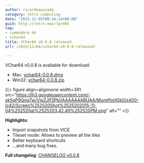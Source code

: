 ```yaml
---
author: ricardoquesada
category: retro computing
date: "2015-11-05T00:14:14+00:00"
guid: http://retro.moe/?p=985
tag:
- commodore 64
- vchar64
title: VChar64 v0.0.8 released
url: /2015/11/04/vchar64-v0-0-8-released/

---
```


VChar64 v0.0.8 is available for download:

- Mac: [vchar64-0.0.8.dmg](https://github.com/ricardoquesada/vchar64/releases/download/0.0.8/vchar64-0.0.8-mac.dmg)
- Win32: [vchar64-0.0.8.zip](https://github.com/ricardoquesada/vchar64/releases/download/0.0.8/vchar64-0.0.8-win32.zip)

{{< figure align=alignnone width=391 src="https://lh3.googleusercontent.com/-ek5qP9Qnq7w/VjqZJIf3PbI/AAAAAAABUAA/MumlfIxHGk0/s400-Ic42/Screen%252520Shot%2525202015-11-04%252520at%2525203.42.49%252520PM.png" alt="" >}}

**Highlights:**

- Import snapshots from VICE
- Tileset mode: Allows to preview all the tiles
- Better keyboard shortcuts
- ...and many bug fixes.

**Full changelog**: [CHANGELOG v0.0.8](https://github.com/ricardoquesada/vchar64/blob/0.0.8/CHANGELOG)
